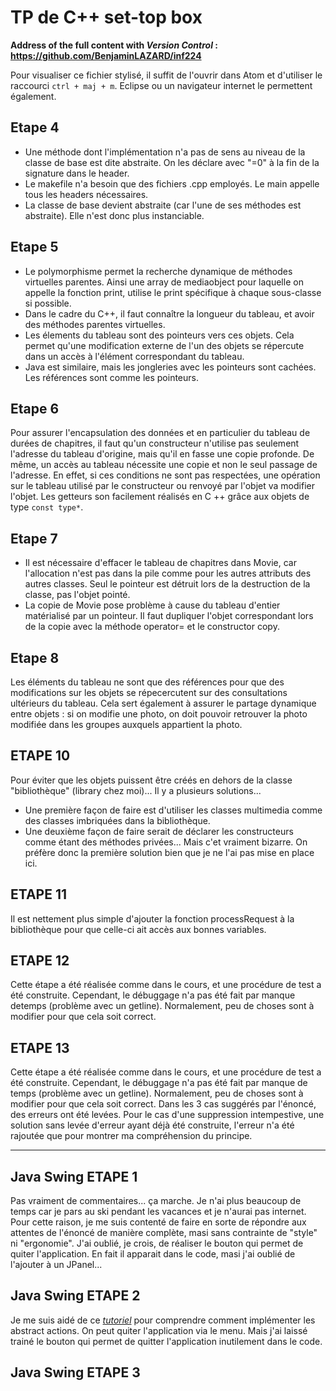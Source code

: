 # TP de C++ set-top box
**Address of the full content with _Version Control_ : https://github.com/BenjaminLAZARD/inf224**

Pour visualiser ce fichier stylisé, il suffit de l'ouvrir dans Atom et d'utiliser le raccourci `ctrl + maj + m`. Eclipse ou un navigateur internet le permettent également.

## Etape 4
+ Une méthode dont l'implémentation n'a pas de sens au niveau de la classe de base est dite abstraite.
On les déclare avec "=0" à la fin de la signature dans le header.
+ Le makefile n'a besoin que des fichiers .cpp employés. Le main appelle tous les headers nécessaires.
+ La classe de base devient abstraite (car l'une de ses méthodes est abstraite). Elle n'est donc plus instanciable.

## Etape 5
+ Le polymorphisme permet la recherche dynamique de méthodes virtuelles parentes. Ainsi une array de mediaobject
pour laquelle on appelle la fonction print, utilise le print spécifique à chaque sous-classe si possible.
+ Dans le cadre du C++, il faut connaître la longueur du tableau, et avoir des méthodes parentes virtuelles.
+ Les élements du tableau sont des pointeurs vers ces objets. Cela permet qu'une modification externe de l'un des objets se répercute
dans un accès à l'élément correspondant du tableau.
+ Java est similaire, mais les jongleries avec les pointeurs sont cachées. Les références sont comme les pointeurs.

## Etape 6
Pour assurer l'encapsulation des données et en particulier du tableau de durées de chapitres, il faut qu'un constructeur
n'utilise pas seulement l'adresse du tableau d'origine, mais qu'il en fasse une copie profonde. De même, un accès au tableau
nécessite une copie et non le seul passage de l'adresse. En effet, si ces conditions ne sont pas respectées, une opération sur
le tableau utilisé par le constructeur ou renvoyé par l'objet va modifier l'objet. Les getteurs son facilement réalisés en C ++ grâce aux objets de type `const type*`.

## Etape 7
+ Il est nécessaire d'effacer le tableau de chapitres dans Movie, car l'allocation n'est pas dans la pile comme
pour les autres attributs des autres classes. Seul le pointeur est détruit lors de la destruction de la classe, pas l'objet pointé.
+ La copie de Movie pose problème à cause du tableau d'entier matérialisé par un pointeur. Il faut dupliquer l'objet
correspondant lors de la copie avec la méthode operator= et le constructor copy.

## Etape 8
Les éléments du tableau ne sont que des références pour que des modifications sur les objets se répecercutent sur des consultations ultérieurs du tableau. Cela sert également à assurer le partage dynamique entre objets : si on modifie une photo, on doit pouvoir retrouver la photo modifiée dans les groupes auxquels appartient la photo.

## ETAPE 10
Pour éviter que les objets puissent être créés en dehors de la classe "bibliothèque" (library chez moi)... Il  y a plusieurs solutions...
+ Une première façon de faire est d'utiliser les classes multimedia comme des classes imbriquées dans la bibliothèque.
+ Une deuxième façon de faire serait de déclarer les constructeurs comme étant des méthodes privées... Mais c'et vraiment bizarre. On préfère donc la première solution bien que je ne l'ai pas mise en place ici.

## ETAPE 11
Il est nettement plus simple d'ajouter la fonction processRequest à la bibliothèque pour que celle-ci ait accès aux bonnes variables.

## ETAPE 12
Cette étape a été réalisée comme dans le cours, et une procédure de test a été construite. Cependant, le débuggage n'a pas été fait par manque detemps (problème avec un getline). Normalement, peu de choses sont à modifier pour que cela soit correct.

## ETAPE 13
Cette étape a été réalisée comme dans le cours, et une procédure de test a été construite. Cependant, le débuggage n'a pas été fait par manque de temps (problème avec un getline). Normalement, peu de choses sont à modifier pour que cela soit correct.
Dans les 3 cas suggérés par l'énoncé, des erreurs ont été levées. Pour le cas d'une suppression intempestive, une solution sans levée d'erreur ayant déjà été construite, l'erreur n'a été rajoutée que pour montrer ma compréhension du principe.

___

## Java Swing ETAPE 1
Pas vraiment de commentaires... ça marche. Je n'ai plus beaucoup de temps car je pars au ski pendant les vacances et je n'aurai pas internet. Pour cette raison, je me suis contenté de faire en sorte de répondre aux attentes de l'énoncé de manière complète, masi sans contrainte de "style" ni "ergonomie".
J'ai oublié, je crois, de réaliser le bouton qui permet de quiter l'application. En fait il apparait dans le code, masi j'ai oublié de l'ajouter à un JPanel...

## Java Swing ETAPE 2
Je me suis aidé de ce [*tutoriel*](https://docs.oracle.com/javase/tutorial/uiswing/misc/action.html) pour comprendre comment implémenter les abstract actions.
On peut quiter l'application via le menu. Mais j'ai laissé trainé le bouton qui permet de quitter l'application inutilement dans le code.

## Java Swing ETAPE 3
